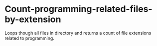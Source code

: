 # Count-programming-related-files-by-extension
Loops though all files in directory and returns a count of file extensions related to programming.
